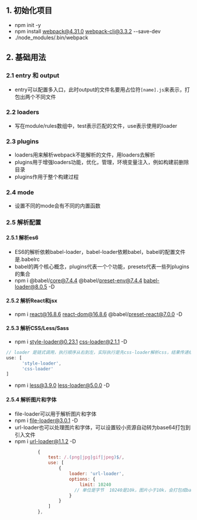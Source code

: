 ## 1. 初始化项目
- npm init -y
- npm install webpack@4.31.0 webpack-cli@3.3.2 --save-dev
- ./node_modules/.bin/webpack

## 2. 基础用法

### 2.1 entry 和 output
- entry可以配置多入口，此时output的文件名要用占位符`[name].js`来表示，打包出两个不同文件

### 2.2 loaders
- 写在module/rules数组中，test表示匹配的文件，use表示使用的loader

### 2.3 plugins
- loaders用来解析webpack不能解析的文件，用loaders去解析
- plugins用于增强loaders功能，优化，管理，环境变量注入，例如构建前删除目录
- plugins作用于整个构建过程

### 2.4 mode
- 设置不同的mode会有不同的内置函数

### 2.5 解析配置

#### 2.5.1 解析es6
- ES6的解析依赖babel-loader，babel-loader依赖babel，babel的配置文件是.babelrc
- babel的两个核心概念，plugins代表一个个功能，presets代表一些列plugins的集合
- npm i @babel/core@7.4.4 @babel/preset-env@7.4.4 babel-loader@8.0.5 -D

#### 2.5.2 解析React和jsx
- npm i react@16.8.6 react-dom@16.8.6 @babel/preset-react@7.0.0 -D

#### 2.5.3 解析CSS/Less/Sass
- npm i style-loader@0.23.1 css-loader@2.1.1 -D
```js
// loader 是链式调用，执行顺序从右到左，实际执行是先css-loader解析css，结果传递给style-loader，注意顺序
use: [
      'style-loader',
      'css-loader'
]
```
- npm i less@3.9.0 less-loader@5.0.0 -D

#### 2.5.4 解析图片和字体
- file-loader可以用于解析图片和字体
- npm i file-loader@3.0.1 -D
- url-loader也可以处理图片和字体，可以设置较小资源自动转为base64打包到引入文件
- npm i url-loader@1.1.2 -D
```js
            {
                test: /.(png|jpg|gif|jpeg)$/,
                use: [
                    {
                        loader: 'url-loader',
                        options: {
                            limit: 10240
                          // 单位是字节  10240是10k，图片小于10k，会打包成base64打包进引入文件
                        }
                    }
                ]
            },
```